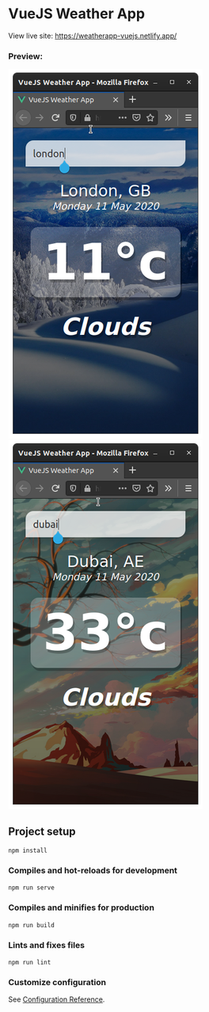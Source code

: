 # VueJS Weather App  
View live site: https://weatherapp-vuejs.netlify.app/  

### Preview: 
![preview1.png](preview1.png)
![preview2.png](preview2.png)

## Project setup
```
npm install
```

### Compiles and hot-reloads for development
```
npm run serve
```

### Compiles and minifies for production
```
npm run build
```

### Lints and fixes files
```
npm run lint
```

### Customize configuration
See [Configuration Reference](https://cli.vuejs.org/config/).
